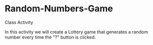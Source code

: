 # Random-Numbers-Game
Class Activity 

In this activity we will create a Lottery game that generates a random number every time the "?" button is clicked.


